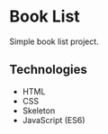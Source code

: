 # Book List

Simple book list project.

## Technologies

- HTML
- CSS
- Skeleton
- JavaScript (ES6)
